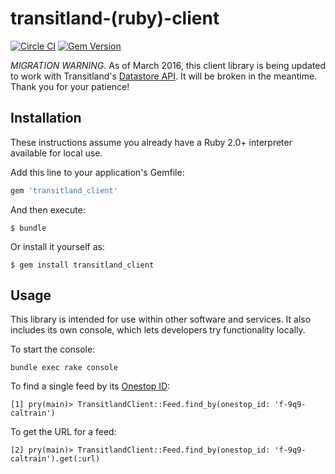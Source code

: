 # transitland-(ruby)-client
[![Circle CI](https://circleci.com/gh/transitland/transitland-ruby-client.svg?style=svg)](https://circleci.com/gh/transitland/transitland-ruby-client)
[![Gem Version](https://badge.fury.io/rb/transitland-client.svg)](http://badge.fury.io/rb/transitland-client)

*MIGRATION WARNING*. As of March 2016, this client library is being updated to work with Transitland's [Datastore API](https://github.com/transitland/transitland-datastore/blob/master/README.md#api-endpoints). It will be broken in the meantime. Thank you for your patience!

## Installation

These instructions assume you already have a Ruby 2.0+ interpreter available for local use.

Add this line to your application's Gemfile:

```ruby
gem 'transitland_client'
```

And then execute:

    $ bundle

Or install it yourself as:

    $ gem install transitland_client

## Usage

This library is intended for use within other software and services. It also includes its own console, which lets developers try functionality locally.

To start the console:

    bundle exec rake console

To find a single feed by its [Onestop ID](https://github.com/transitland/onestop-id):

    [1] pry(main)> TransitlandClient::Feed.find_by(onestop_id: 'f-9q9-caltrain')

To get the URL for a feed:

    [2] pry(main)> TransitlandClient::Feed.find_by(onestop_id: 'f-9q9-caltrain').get(:url)
